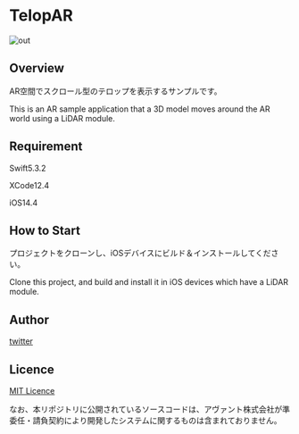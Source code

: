 # TelopAR
![out](https://user-images.githubusercontent.com/78395651/111399528-e5cf7a80-8708-11eb-8d31-2af1f4c9fd89.gif)

## Overview
AR空間でスクロール型のテロップを表示するサンプルです。

This is an AR sample application that a 3D model moves around the AR world using a LiDAR module. 

## Requirement
Swift5.3.2

XCode12.4

iOS14.4

## How to Start
プロジェクトをクローンし、iOSデバイスにビルド＆インストールしてください。

Clone this project, and build and install it in iOS devices which have a LiDAR module.

## Author
[twitter](https://twitter.com/LabAvant)

## Licence
[MIT Licence](https://github.com/y-taka-avant/AutoMoveAR/blob/main/LICENSE)

なお、本リポジトリに公開されているソースコードは、アヴァント株式会社が準委任・請負契約により開発したシステムに関するものは含まれておりません。

